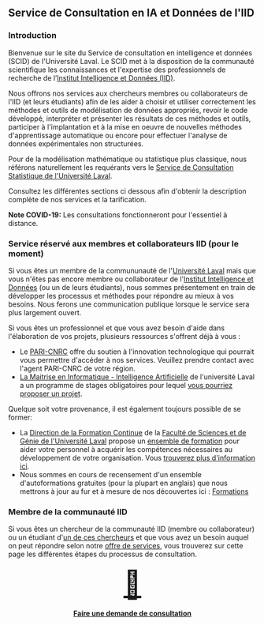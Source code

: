 ## Service de Consultation en IA et Données de l'IID

### Introduction

Bienvenue sur le site du Service de consultation en intelligence et données (SCID) de l'Université Laval.  Le SCID met à la disposition de la communauté scientifique les connaissances et l'expertise des professionnels de recherche de l’[Institut Intelligence et Données (IID)](https://iid.ulaval.ca).

Nous offrons nos services aux chercheurs membres ou collaborateurs de l'IID (et leurs étudiants) afin de les aider à choisir et utiliser correctement les méthodes et outils de modélisation de données appropriés, revoir le code développé, interpréter et présenter les résultats de ces méthodes et outils, participer à l'implantation et à la mise en oeuvre de nouvelles méthodes d'apprentissage automatique ou encore pour effectuer l'analyse de données expérimentales non structurées.

Pour de la modélisation mathématique ou statistique plus classique, nous référons naturellement les requérants vers le [Service de Consultation Statistique de l'Université Laval](https://scs.mat.ulaval.ca/accueil/).

Consultez les différentes sections ci dessous afin d'obtenir la description complète de nos services et la tarification.

**Note COVID-19:** Les consultations fonctionneront pour l'essentiel à distance.

### Service réservé aux membres et collaborateurs IID (pour le moment)

Si vous êtes un membre de la commununauté de l'[Université Laval](https://www.ulaval.ca) mais que vous n'êtes pas encore membre ou collaborateur de l'[Institut Intelligence et Données](https://iid.ulaval.ca) (ou un de leurs étudiants), nous sommes présentement en train de développer les processus et méthodes pour répondre au mieux à vos besoins. Nous ferons une communication publique lorsque le service sera plus largement ouvert.

Si vous êtes un professionnel et que vous avez besoin d'aide dans l'élaboration de vos projets, plusieurs ressources s'offrent déjà à vous : 
* Le [PARI-CNRC](https://nrc.canada.ca/fr/soutien-linnovation-technologique) offre du soutien à l'innovation technologique qui pourrait vous permettre d'accéder à nos services. Veuillez prendre contact avec l'agent PARI-CNRC de votre région. 
* [La Maitrise en Informatique - Intelligence Artificielle](https://www.ift.ulaval.ca/ia) de l'université Laval a un programme de stages obligatoires pour lequel [vous pourriez proposer un projet](https://iid.ulaval.ca/miia).

Quelque soit votre provenance, il est également toujours possible de se former:
* La [Direction de la Formation Continue]() de la [Faculté de Sciences et de Génie de l'Université Laval]() propose un [ensemble de formation]() pour aider votre personnel à acquérir les compétences nécessaires au développement de votre organisation. Vous [trouverez plus d'information ici]().
* Nous sommes en cours de recensement d'un ensemble d'autoformations gratuites (pour la plupart en anglais) que nous mettrons à jour au fur et à mesure de nos découvertes ici : [Formations](./pages/formations.md)

### Membre de la communauté IID

Si vous êtes un chercheur de la communauté IID (membre ou collaborateur) ou un étudiant d'[un de ces chercheurs](https://iid.ulaval.ca/expertises/) et que vous avez un besoin auquel on peut répondre selon notre [offre de services](./pages/ulaval.md), vous trouverez sur cette page les différentes étapes du processus de consultation.

<h4 style="text-align:center;">
    <a href="{{ '/pages/ulaval.html' | relative_url }}"><div style="font-size: 55px;">📝</div><br>Faire une demande de consultation</a>
<h4>

